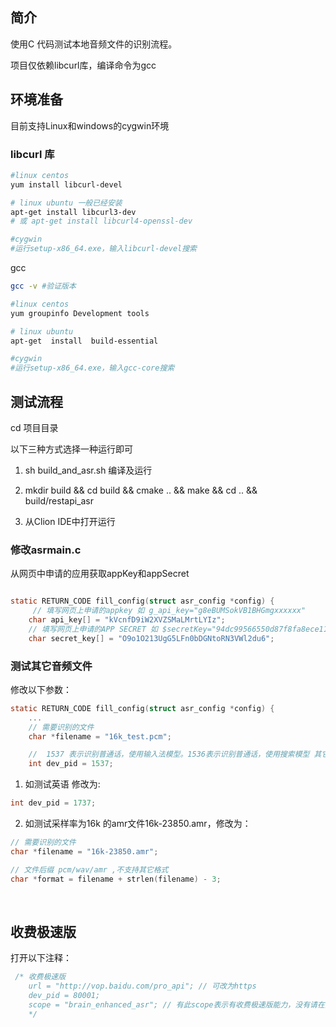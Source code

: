 ## 简介

使用C 代码测试本地音频文件的识别流程。

项目仅依赖libcurl库，编译命令为gcc

## 环境准备

目前支持Linux和windows的cygwin环境

### libcurl 库

```bash
#linux centos
yum install libcurl-devel

# linux ubuntu 一般已经安装
apt-get install libcurl3-dev 
# 或 apt-get install libcurl4-openssl-dev

#cygwin
#运行setup-x86_64.exe，输入libcurl-devel搜索
```



gcc

```bash
gcc -v #验证版本

#linux centos
yum groupinfo Development tools

# linux ubuntu
apt-get  install  build-essential

#cygwin
#运行setup-x86_64.exe，输入gcc-core搜索 
```






## 测试流程

cd  项目目录

以下三种方式选择一种运行即可

1. sh build_and_asr.sh  编译及运行

2. mkdir build && cd build && cmake .. && make && cd .. && build/restapi_asr
3. 从Clion IDE中打开运行



### 修改asrmain.c

从网页中申请的应用获取appKey和appSecret

```c

static RETURN_CODE fill_config(struct asr_config *config) {
     // 填写网页上申请的appkey 如 g_api_key="g8eBUMSokVB1BHGmgxxxxxx"
    char api_key[] = "kVcnfD9iW2XVZSMaLMrtLYIz";
    // 填写网页上申请的APP SECRET 如 $secretKey="94dc99566550d87f8fa8ece112xxxxx"
    char secret_key[] = "O9o1O213UgG5LFn0bDGNtoRN3VWl2du6";

```





### 测试其它音频文件



修改以下参数：

```c
static RETURN_CODE fill_config(struct asr_config *config) {
    ...
    // 需要识别的文件
    char *filename = "16k_test.pcm";

    //  1537 表示识别普通话，使用输入法模型。1536表示识别普通话，使用搜索模型 其它语种参见文档
    int dev_pid = 1537;
```



1. 如测试英语 修改为:

```c
int dev_pid = 1737;
```

2. 如测试采样率为16k 的amr文件16k-23850.amr，修改为：

```c
// 需要识别的文件
char *filename = "16k-23850.amr";

// 文件后缀 pcm/wav/amr ,不支持其它格式
char *format = filename + strlen(filename) - 3;
```

   ​



## 收费极速版

打开以下注释：

```c
 /* 收费极速版
    url = "http://vop.baidu.com/pro_api"; // 可改为https
    dev_pid = 80001;
    scope = "brain_enhanced_asr"; // 有此scope表示有收费极速版能力，没有请在网页里开通极速版
    */
```

